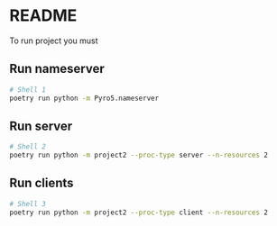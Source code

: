 # README

To run project you must

## Run nameserver

```bash
# Shell 1
poetry run python -m Pyro5.nameserver
```

## Run server

```bash
# Shell 2
poetry run python -m project2 --proc-type server --n-resources 2
```

## Run clients

```bash
# Shell 3
poetry run python -m project2 --proc-type client --n-resources 2
```
